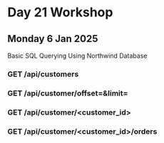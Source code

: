 # Day 21 Workshop 
## Monday 6 Jan 2025

Basic SQL Querying Using Northwind Database

### **GET /api/customers**

### **GET /api/customer/offset=<INTEGER>&limit=<INTEGER>**

### **GET /api/customer/<customer_id>**

### **GET /api/customer/<customer_id>/orders**